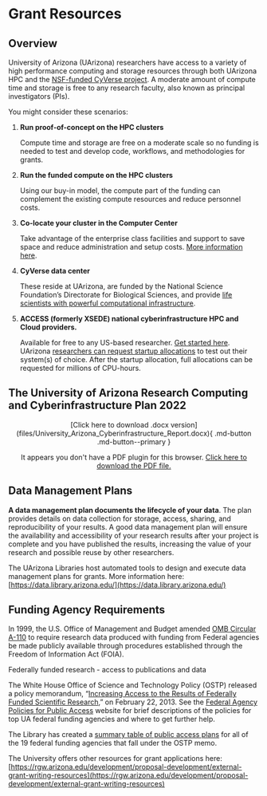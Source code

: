 <meta name="viewport" content="width=device-width, initial-scale=1.0">
<link rel="stylesheet" href="../../assets/stylesheets/embedded_files.css">

# Grant Resources

## Overview 

University of Arizona (UArizona) researchers have access to a variety of high performance computing and storage resources through both UArizona HPC and the [NSF-funded CyVerse project](http://cyverse.org). A moderate amount of compute time and storage is free to any research faculty, also known as principal investigators (PIs).

You might consider these scenarios:

1. **Run proof-of-concept on the HPC clusters**

    Compute time and storage are free on a moderate scale so no funding is needed to test and develop code, workflows, and methodologies for grants.
2. **Run the funded compute on the HPC clusters** 

    Using our buy-in model, the compute part of the funding can complement the existing compute resources and reduce personnel costs.
    
3. **Co-locate your cluster in the Computer Center**

    Take advantage of the enterprise class facilities and support to save space and reduce administration and setup costs. [More information here](https://it.arizona.edu/service/research-computing-colocation).

4. **CyVerse data center**

    These reside at UArizona, are funded by the National Science Foundation’s Directorate for Biological Sciences, and provide [life scientists with powerful computational infrastructure](https://cyverse.org/).
    
5. **ACCESS (formerly XSEDE) national cyberinfrastructure HPC and Cloud providers.**

    Available for free to any US-based researcher. [Get started here](https://access-ci.org/). UArizona [researchers can request startup allocations](https://allocations.access-ci.org/) to test out their system(s) of choice. After the startup allocation, full allocations can be requested for millions of CPU-hours.


## The University of Arizona Research Computing and Cyberinfrastructure Plan 2022
<center>
[Click here to download .docx version](files/University_Arizona_Cyberinfrastructure_Report.docx){ .md-button .md-button--primary }


<html> 
    <div class="pdf-container">
        <object data="files/University_Arizona_Cyberinfrastructure_Report.pdf" 
                width="100%"
                height=100%;> 
        <p>It appears you don't have a PDF plugin for this browser.
             <a href="files/University_Arizona_Cyberinfrastructure_Report.pdf">Click here to download the PDF file.</a>
        </p>
        </object> 
    </div>
</html>
</center>

## Data Management Plans

**A data management plan documents the lifecycle of your data**. The plan provides details on data collection for storage, access, sharing, and reproducibility of your results.  A good data management plan will ensure the availability and accessibility of your research results after your project is complete and you have published the results, increasing the value of your research and possible reuse by other researchers. 

The UArizona Libraries host automated tools to design and execute data management plans for grants. More information here: [https://data.library.arizona.edu/](https://data.library.arizona.edu/)

## Funding Agency Requirements

In 1999, the U.S. Office of Management and Budget amended [OMB Circular A-110](https://obamawhitehouse.archives.gov/omb/circulars_a110/) to require research data produced with funding from Federal agencies be made publicly available through procedures established through the Freedom of Information Act (FOIA).

Federally funded research - access to publications and data

The White House Office of Science and Technology Policy (OSTP) released a policy memorandum, “[Increasing Access to the Results of Federally Funded Scientific Research](https://obamawhitehouse.archives.gov/sites/default/files/microsites/ostp/ostp_public_access_memo_2013.pdf),” on February 22, 2013. See the [Federal Agency Policies for Public Access](http://new.library.arizona.edu/research/funder-requirements) website for brief descriptions of the policies for top UA federal funding agencies and where to get further help.

The Library has created a [summary table of public access plans](https://data.library.arizona.edu/data-management/data-management-plans/funding-agencies-requirements) for all of the 19 federal funding agencies that fall under the OSTP memo.

The University offers other resources for grant applications here: [https://rgw.arizona.edu/development/proposal-development/external-grant-writing-resources](https://rgw.arizona.edu/development/proposal-development/external-grant-writing-resources)